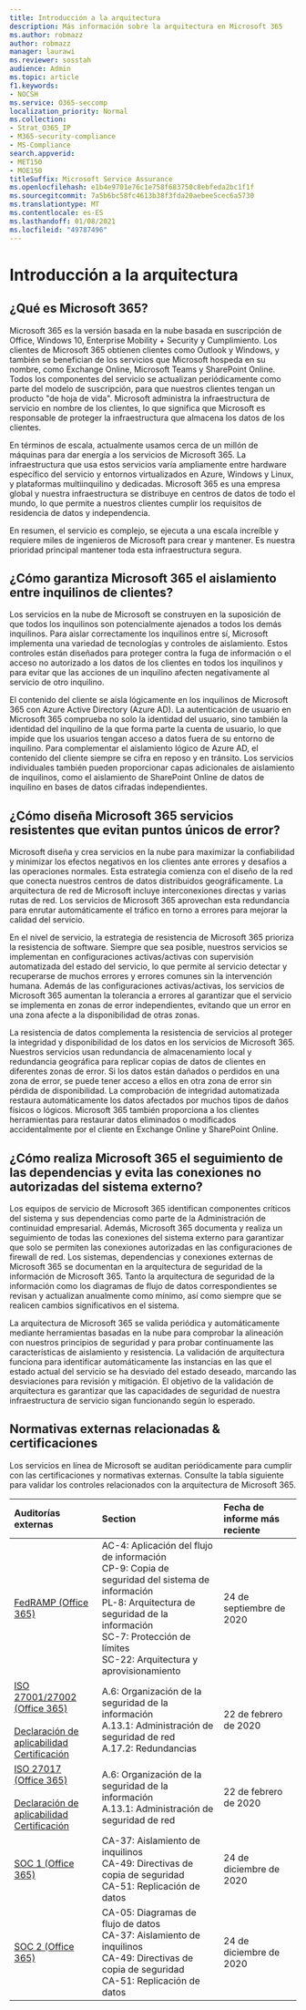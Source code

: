 ```yaml
---
title: Introducción a la arquitectura
description: Más información sobre la arquitectura en Microsoft 365
ms.author: robmazz
author: robmazz
manager: laurawi
ms.reviewer: sosstah
audience: Admin
ms.topic: article
f1.keywords:
- NOCSH
ms.service: O365-seccomp
localization_priority: Normal
ms.collection:
- Strat_O365_IP
- M365-security-compliance
- MS-Compliance
search.appverid:
- MET150
- MOE150
titleSuffix: Microsoft Service Assurance
ms.openlocfilehash: e1b4e9701e76c1e758f683750c8ebfeda2bc1f1f
ms.sourcegitcommit: 7a5b6bc58fc4613b38f3fda20aebee5cec6a5730
ms.translationtype: MT
ms.contentlocale: es-ES
ms.lasthandoff: 01/08/2021
ms.locfileid: "49787496"
---
```

# <a name="architecture-overview"></a>Introducción a la arquitectura

## <a name="what-is-microsoft-365"></a>¿Qué es Microsoft 365?

Microsoft 365 es la versión basada en la nube basada en suscripción de Office, Windows 10, Enterprise Mobility + Security y Cumplimiento. Los clientes de Microsoft 365 obtienen clientes como Outlook y Windows, y también se benefician de los servicios que Microsoft hospeda en su nombre, como Exchange Online, Microsoft Teams y SharePoint Online. Todos los componentes del servicio se actualizan periódicamente como parte del modelo de suscripción, para que nuestros clientes tengan un producto "de hoja de vida". Microsoft administra la infraestructura de servicio en nombre de los clientes, lo que significa que Microsoft es responsable de proteger la infraestructura que almacena los datos de los clientes.

En términos de escala, actualmente usamos cerca de un millón de máquinas para dar energía a los servicios de Microsoft 365. La infraestructura que usa estos servicios varía ampliamente entre hardware específico del servicio y entornos virtualizados en Azure, Windows y Linux, y plataformas multiinquilino y dedicadas. Microsoft 365 es una empresa global y nuestra infraestructura se distribuye en centros de datos de todo el mundo, lo que permite a nuestros clientes cumplir los requisitos de residencia de datos y independencia.

En resumen, el servicio es complejo, se ejecuta a una escala increíble y requiere miles de ingenieros de Microsoft para crear y mantener. Es nuestra prioridad principal mantener toda esta infraestructura segura.

## <a name="how-does-microsoft-365-ensure-isolation-between-customer-tenants"></a>¿Cómo garantiza Microsoft 365 el aislamiento entre inquilinos de clientes?

Los servicios en la nube de Microsoft se construyen en la suposición de que todos los inquilinos son potencialmente ajenados a todos los demás inquilinos. Para aislar correctamente los inquilinos entre sí, Microsoft implementa una variedad de tecnologías y controles de aislamiento. Estos controles están diseñados para proteger contra la fuga de información o el acceso no autorizado a los datos de los clientes en todos los inquilinos y para evitar que las acciones de un inquilino afecten negativamente al servicio de otro inquilino.

El contenido del cliente se aísla lógicamente en los inquilinos de Microsoft 365 con Azure Active Directory (Azure AD). La autenticación de usuario en Microsoft 365 comprueba no solo la identidad del usuario, sino también la identidad del inquilino de la que forma parte la cuenta de usuario, lo que impide que los usuarios tengan acceso a datos fuera de su entorno de inquilino. Para complementar el aislamiento lógico de Azure AD, el contenido del cliente siempre se cifra en reposo y en tránsito. Los servicios individuales también pueden proporcionar capas adicionales de aislamiento de inquilinos, como el aislamiento de SharePoint Online de datos de inquilino en bases de datos cifradas independientes.

## <a name="how-does-microsoft-365-engineer-resilient-services-that-avoid-single-points-of-failure"></a>¿Cómo diseña Microsoft 365 servicios resistentes que evitan puntos únicos de error?

Microsoft diseña y crea servicios en la nube para maximizar la confiabilidad y minimizar los efectos negativos en los clientes ante errores y desafíos a las operaciones normales. Esta estrategia comienza con el diseño de la red que conecta nuestros centros de datos distribuidos geográficamente. La arquitectura de red de Microsoft incluye interconexiones directas y varias rutas de red. Los servicios de Microsoft 365 aprovechan esta redundancia para enrutar automáticamente el tráfico en torno a errores para mejorar la calidad del servicio.

En el nivel de servicio, la estrategia de resistencia de Microsoft 365 prioriza la resistencia de software. Siempre que sea posible, nuestros servicios se implementan en configuraciones activas/activas con supervisión automatizada del estado del servicio, lo que permite al servicio detectar y recuperarse de muchos errores y errores comunes sin la intervención humana. Además de las configuraciones activas/activas, los servicios de Microsoft 365 aumentan la tolerancia a errores al garantizar que el servicio se implementa en zonas de error independientes, evitando que un error en una zona afecte a la disponibilidad de otras zonas.

La resistencia de datos complementa la resistencia de servicios al proteger la integridad y disponibilidad de los datos en los servicios de Microsoft 365. Nuestros servicios usan redundancia de almacenamiento local y redundancia geográfica para replicar copias de datos de clientes en diferentes zonas de error. Si los datos están dañados o perdidos en una zona de error, se puede tener acceso a ellos en otra zona de error sin pérdida de disponibilidad. La comprobación de integridad automatizada restaura automáticamente los datos afectados por muchos tipos de daños físicos o lógicos. Microsoft 365 también proporciona a los clientes herramientas para restaurar datos eliminados o modificados accidentalmente por el cliente en Exchange Online y SharePoint Online.

## <a name="how-does-microsoft-365-track-dependencies-and-prevent-unauthorized-external-system-connections"></a>¿Cómo realiza Microsoft 365 el seguimiento de las dependencias y evita las conexiones no autorizadas del sistema externo?

Los equipos de servicio de Microsoft 365 identifican componentes críticos del sistema y sus dependencias como parte de la Administración de continuidad empresarial. Además, Microsoft 365 documenta y realiza un seguimiento de todas las conexiones del sistema externo para garantizar que solo se permiten las conexiones autorizadas en las configuraciones de firewall de red. Los sistemas, dependencias y conexiones externas de Microsoft 365 se documentan en la arquitectura de seguridad de la información de Microsoft 365. Tanto la arquitectura de seguridad de la información como los diagramas de flujo de datos correspondientes se revisan y actualizan anualmente como mínimo, así como siempre que se realicen cambios significativos en el sistema.

La arquitectura de Microsoft 365 se valida periódica y automáticamente mediante herramientas basadas en la nube para comprobar la alineación con nuestros principios de seguridad y para probar continuamente las características de aislamiento y resistencia. La validación de arquitectura funciona para identificar automáticamente las instancias en las que el estado actual del servicio se ha desviado del estado deseado, marcando las desviaciones para revisión y mitigación. El objetivo de la validación de arquitectura es garantizar que las capacidades de seguridad de nuestra infraestructura de servicio sigan funcionando según lo esperado.

## <a name="related-external-regulations--certifications"></a>Normativas externas relacionadas & certificaciones

Los servicios en línea de Microsoft se auditan periódicamente para cumplir con las certificaciones y normativas externas. Consulte la tabla siguiente para validar los controles relacionados con la arquitectura de Microsoft 365.

| **Auditorías externas** | **Section** | **Fecha de informe más reciente** |
|:--------------------|:------------|:-----------------------|
| [FedRAMP (Office 365)](https://compliance.microsoft.com/compliancemanager) | AC-4: Aplicación del flujo de información <br> CP-9: Copia de seguridad del sistema de información <br> PL-8: Arquitectura de seguridad de la información <br> SC-7: Protección de límites <br> SC-22: Arquitectura y aprovisionamiento | 24 de septiembre de 2020 |
| [ISO 27001/27002 (Office 365)](https://servicetrust.microsoft.com/ViewPage/MSComplianceGuideV3?command=Download&downloadType=Document&downloadId=d7864d4f-e053-4cc4-a964-fa526d07c3be&tab=7027ead0-3d6b-11e9-b9e1-290b1eb4cdeb&docTab=7027ead0-3d6b-11e9-b9e1-290b1eb4cdeb_ISO_Reports) <br><br> [Declaración de aplicabilidad](https://servicetrust.microsoft.com/ViewPage/MSComplianceGuide?command=Download&downloadType=Document&downloadId=8ee1e46b-2ada-4e7b-bb7d-4c55a8cb6fcd&docTab=4ce99610-c9c0-11e7-8c2c-f908a777fa4d_ISO_Reports) <br> [Certificación](https://servicetrust.microsoft.com/ViewPage/MSComplianceGuideV3?command=Download&downloadType=Document&downloadId=1e84a14a-2468-45ac-9412-5e53250d57ec&tab=7027ead0-3d6b-11e9-b9e1-290b1eb4cdeb&docTab=7027ead0-3d6b-11e9-b9e1-290b1eb4cdeb_ISO_Reports) | A.6: Organización de la seguridad de la información <br> A.13.1: Administración de seguridad de red <br> A.17.2: Redundancias | 22 de febrero de 2020 |
| [ISO 27017 (Office 365)](https://servicetrust.microsoft.com/ViewPage/MSComplianceGuideV3?command=Download&downloadType=Document&downloadId=d7864d4f-e053-4cc4-a964-fa526d07c3be&tab=7027ead0-3d6b-11e9-b9e1-290b1eb4cdeb&docTab=7027ead0-3d6b-11e9-b9e1-290b1eb4cdeb_ISO_Reports) <br><br> [Declaración de aplicabilidad](https://servicetrust.microsoft.com/ViewPage/MSComplianceGuide?command=Download&downloadType=Document&downloadId=8ee1e46b-2ada-4e7b-bb7d-4c55a8cb6fcd&docTab=4ce99610-c9c0-11e7-8c2c-f908a777fa4d_ISO_Reports) <br> [Certificación](https://servicetrust.microsoft.com/ViewPage/MSComplianceGuideV3?command=Download&downloadType=Document&downloadId=70de0999-5451-43a3-9ef4-761e8fbfb1a3&tab=7027ead0-3d6b-11e9-b9e1-290b1eb4cdeb&docTab=7027ead0-3d6b-11e9-b9e1-290b1eb4cdeb_ISO_Reports) | A.6: Organización de la seguridad de la información <br> A.13.1: Administración de seguridad de red | 22 de febrero de 2020 |
| [SOC 1 (Office 365)](https://servicetrust.microsoft.com/ViewPage/MSComplianceGuideV3?command=Download&downloadType=Document&downloadId=90df3f9c-3aaf-4dbf-99d0-ca9f2991721b&tab=7027ead0-3d6b-11e9-b9e1-290b1eb4cdeb&docTab=7027ead0-3d6b-11e9-b9e1-290b1eb4cdeb_SOC_%2F_SSAE_16_Reports) | CA-37: Aislamiento de inquilinos <br> CA-49: Directivas de copia de seguridad <br> CA-51: Replicación de datos | 24 de diciembre de 2020 |
| [SOC 2 (Office 365)](https://servicetrust.microsoft.com/ViewPage/MSComplianceGuideV3?command=Download&downloadType=Document&downloadId=a73c1738-7892-42b7-acd3-87b6371c53f6&tab=7027ead0-3d6b-11e9-b9e1-290b1eb4cdeb&docTab=7027ead0-3d6b-11e9-b9e1-290b1eb4cdeb_SOC_%2F_SSAE_16_Reports) | CA-05: Diagramas de flujo de datos <br> CA-37: Aislamiento de inquilinos <br> CA-49: Directivas de copia de seguridad <br> CA-51: Replicación de datos | 24 de diciembre de 2020 |